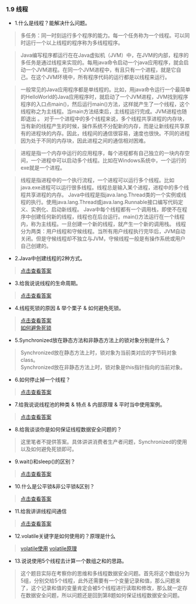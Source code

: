 ### 1.9 线程

- 1.什么是线程？能解决什么问题。

>多任务：同一时刻运行多个程序的能力。每一个任务称为一个线程。可以同时运行一个以上线程的程序称为多线程程序。

>Java编写程序都运行在在Java虚拟机（JVM）中，在JVM的内部，程序的多任务是通过线程来实现的。每用java命令启动一个java应用程序，就会启动一个JVM进程。在同一个JVM进程中，有且只有一个进程，就是它自己。在这个JVM环境中，所有程序代码的运行都是以线程来运行。

>一般常见的Java应用程序都是单线程的。比如，用java命令运行一个最简单的HelloWorld的Java应用程序时，就启动了一个JVM进程，JVM找到程序程序的入口点main()，然后运行main()方法，这样就产生了一个线程，这个线程称之为主线程。当main方法结束后，主线程运行完成。JVM进程也随即退出 。
>对于一个进程中的多个线程来说，多个线程共享进程的内存块，当有新的线程产生的时候，操作系统不分配新的内存，而是让新线程共享原有的进程块的内存。因此，线程间的通信很容易，速度也很快。不同的进程因为处于不同的内存块，因此进程之间的通信相对困难。

>进程是指一个内存中运行的应用程序，每个进程都有自己独立的一块内存空间，一个进程中可以启动多个线程。比如在Windows系统中，一个运行的exe就是一个进程。

>线程是指进程中的一个执行流程，一个进程可以运行多个线程。比如java.exe进程可以运行很多线程。线程总是输入某个进程，进程中的多个线程共享进程的内存。
>Java中线程是指java.lang.Thread类的一个实例或线程的执行。使用java.lang.Thread或java.lang.Runnable接口编写代码定义、实例化、启动新线程。
>Java中每个线程都有一个调用栈，即使不在程序中创建任何新的线程，线程也在后台运行。main()方法运行在一个线程内，称为主线程。一旦创建一个新的线程，就产生一个新的调用栈。
线程分为两类：用户线程和守候线程。当所有用户线程执行完毕后，JVM自动关闭。但是守候线程却不独立与JVM，守候线程一般是有操作系统或用户自己创建的。


- 2.Java中创建线程的2种方式。

> [点击查看答案](https://www.cnblogs.com/tzc1024/p/6005580.html)

- 3.给我说说线程的生命周期。

> [点击查看答案](https://www.cnblogs.com/sunddenly/p/4106562.html)

- 4.线程死锁的原因 & 举个栗子 & 如何避免死锁。

> [点击查看答案](https://www.cnblogs.com/xiaoxi/p/8311034.html)  
> [如何避免死锁](https://www.cnblogs.com/vinozly/p/5240204.html)

- 5.Synchronized放在静态方法和非静态方法上的锁对象分别是什么？

> Synchronized放在静态方法上时，锁对象为当前类对应的字节码对象class。  
> Synchronized放在非静态方法上时，锁对象是this指针指向的当前对象。

- 6.如何停止掉一个线程？

> [点击查看答案](https://www.cnblogs.com/of-fanruice/p/7522201.html)

- 7.给我说说线程池的种类 & 特点 & 内部原理 & 平时当中使用案例。

> [点击查看答案](https://www.cnblogs.com/aaron911/p/6213808.html)

- 8.给我谈谈你是如何保证线程数据安全问题的？

> 这里笔者不提供答案。具体讲讲消费者生产者问题，Synchronized的使用以及如何避免死锁即可。

- 9.wait()和sleep()的区别？

> [点击查看答案](https://www.cnblogs.com/ccliekkas/p/5001611.html)

- 10.什么是公平锁&非公平锁&区别？

> [点击查看答案](https://www.cnblogs.com/qifengshi/p/6831055.html)

- 11.给我讲讲线程间通信

> [点击查看答案](https://www.cnblogs.com/hapjin/p/5492619.html)

- 12.volatile关键字是如何使用的？原理是什么

> [volatile使用](https://www.cnblogs.com/sunrunzhi/p/3930297.html)
> [volatile原理](https://www.cnblogs.com/dolphin0520/p/3920373.html)

- 13.说说使用5个线程去计算一个数组之和的思路。

> 这个题目实际在考察你的思维和多线程数据安全问题。首先将这个数组分为5组，分别交给5个线程，此外还需要有一个变量记录和值，那么问题来了，这个记录和值的变量肯定会被5个线程进行读取和修改，那么就一定存在数据安全问题，所以问题还是回到第8题如何保证线程数据安全问题。